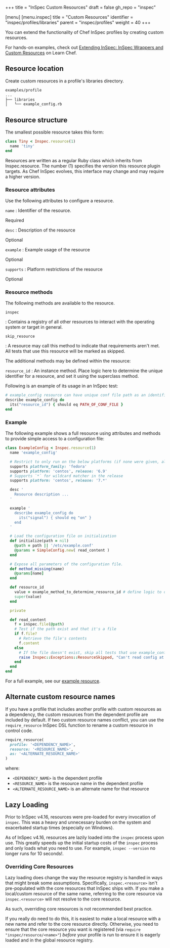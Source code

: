 +++
title = "InSpec Custom Resources"
draft = false
gh_repo = "inspec"

[menu]
  [menu.inspec]
    title = "Custom Resources"
    identifier = "inspec/profiles/libraries"
    parent = "inspec/profiles"
    weight = 40
+++

You can extend the functionality of Chef InSpec profiles by creating custom resources.

For hands-on examples, check out [Extending InSpec: InSpec Wrappers and Custom Resources](https://www.chef.io/training/tutorials) on Learn Chef.

## Resource location

Create custom resources in a profile's libraries directory.

```bash
examples/profile
...
├── libraries
│   └── example_config.rb
```

## Resource structure

The smallest possible resource takes this form:

```ruby
class Tiny < Inspec.resource(1)
  name 'tiny'
end
```

Resources are written as a regular Ruby class which inherits from
Inspec.resource. The number (1) specifies the version this resource
plugin targets. As Chef InSpec evolves, this interface may change and may
require a higher version.

### Resource attributes

Use the following attributes to configure a resource.

`name`
: Identifier of the resource.

  Required

`desc`
: Description of the resource

  Optional

`example`
: Example usage of the resource

  Optional

`supports`
: Platform restrictions of the resource

  Optional

### Resource methods

The following methods are available to the resource.

`inspec`

: Contains a registry of all other resources to interact with the operating system or target in general.

`skip_resource`

: A resource may call this method to indicate that requirements aren't met. All tests that use this resource will be marked as skipped.

The additional methods may be defined within the resource:

`resource_id`
: An instance method. Place logic here to determine the unique identifier for a resource, and set it using the superclass method. 

  Following is an example of its usage in an InSpec test:

  ```ruby
  # example_config resource can have unique conf file path as an identifier.
  describe example_config do
    its("resource_id") { should eq PATH_OF_CONF_FILE }
  end
  ```

### Example

The following example shows a full resource using attributes and methods
to provide simple access to a configuration file:

```ruby
class ExampleConfig < Inspec.resource(1)
  name 'example_config'

  # Restrict to only run on the below platforms (if none were given, all OS's supported)
  supports platform_family: 'fedora'
  supports platform: 'centos', release: '6.9'
  # Supports `*` for wildcard matcher in the release
  supports platform: 'centos', release: '7.*'

  desc '
    Resource description ...
  '

  example '
    describe example_config do
      its("signal") { should eq "on" }
    end
  '

  # Load the configuration file on initialization
  def initialize(path = nil)
    @path = path || '/etc/example.conf'
    @params = SimpleConfig.new( read_content )
  end

  # Expose all parameters of the configuration file.
  def method_missing(name)
    @params[name]
  end

  def resource_id
    value = example_method_to_determine_resource_id # define logic to determine resource_id value
    super(value)
  end

  private

  def read_content
    f = inspec.file(@path)
    # Test if the path exist and that it's a file
    if f.file?
      # Retrieve the file's contents
      f.content
    else
      # If the file doesn't exist, skip all tests that use example_config
      raise Inspec::Exceptions::ResourceSkipped, "Can't read config at #{@path}"
    end
  end
end
```

For a full example, see our [example resource](https://github.com/chef/inspec/blob/main/examples/profile/libraries/example_config.rb).

## Alternate custom resource names

If you have a profile that includes another profile with custom resources as a dependency, the custom resources from the dependent profile are included by default.
If two custom resource names conflict, you can use the `require_resource` InSpec DSL function to rename a custom resource in control code.

```ruby
require_resource(
  profile: '<DEPENDENCY_NAME>',
  resource: '<RESOURCE_NAME>',
  as: '<ALTERNATE_RESOURCE_NAME>'
)
```

where:

- `<DEPENDENCY_NAME>` is the dependent profile
- `<RESOURCE_NAME>` is the resource name in the dependent profile
- `<ALTERNATE_RESOURCE_NAME>` is an alternate name for that resource

## Lazy Loading

Prior to InSpec v4.16, resources were pre-loaded for every invocation
of `inspec`. This was a heavy and unnecessary burden on the system and
exacerbated startup times (especially on Windows).

As of InSpec v4.16, resources are lazily loaded into the `inspec`
process upon use. This greatly speeds up the initial startup costs of
the `inspec` process and only loads what you need to use. For example, `inspec
--version` no longer runs for 10 seconds!.

### Overriding Core Resources

Lazy loading does change the way the resource registry is handled in
ways that might break some assumptions. Specifically,
`inspec.<resource>` isn't pre-populated with the core resources that
InSpec ships with. If you make a local/custom resource of the same
name, referring to the core resource via `inspec.<resource>` will not
resolve to the core resource.

As such, overriding core resources is not recommended best practice.

If you really do need to do this, it is easiest to make a local
resource with a new name and refer to the core resource directly.
Otherwise, you need to ensure that the core resource you want is
registered (via `require "inspec/resource/<name>"`) _before_ your
profile is run to ensure it is eagerly loaded and in the global
resource registry.
